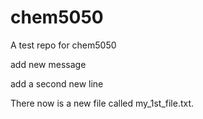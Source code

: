 # chem5050
A test repo for chem5050

add new message

add a second new line

There now is a new file called my_1st_file.txt.